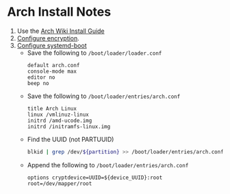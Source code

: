 # Arch Install Notes
1. Use the [Arch Wiki Install Guide](https://wiki.archlinux.org/title/installation_guide)
2. [Configure encryption](https://wiki.archlinux.org/title/dm-crypt/Encrypting_an_entire_system#LUKS_on_a_partition).
3. [Configure systemd-boot](https://wiki.archlinux.org/title/systemd-boot)
	- Save the following to `/boot/loader/loader.conf`
		```
		default arch.conf
		console-mode max
		editor no
		beep no
		```
	- Save the following to `/boot/loader/entries/arch.conf`
		```
		title Arch Linux
		linux /vmlinuz-linux
		initrd /amd-ucode.img
		initrd /initramfs-linux.img
		```
	- Find the UUID (not PARTUUID)
		```bash
		blkid | grep /dev/${partition} >> /boot/loader/entries/arch.conf
		```
	- Append the following to `/boot/loader/entries/arch.conf`
		```
		options cryptdevice=UUID=${device_UUID}:root root=/dev/mapper/root
		```

